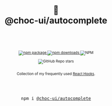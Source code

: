 <div align="center">
  <h1>
    <br/>
    🥵
    <br />
    @choc-ui/autocomplete
    <br />
    <br />
  </h1>
  <sup>
    <br />
    <br />
    <a href="https://www.npmjs.com/package/@choc-ui/autocomplete">
       <img src="https://img.shields.io/npm/v/@choc-ui/autocomplete.svg" alt="npm package" />
    </a>
    <a href="https://www.npmjs.com/package/@choc-ui/autocomplete">
      <img src="https://img.shields.io/npm/dw/@choc-ui/autocomplete.svg" alt="npm downloads" />
    </a>
<a>
    <img alt="NPM" src="https://img.shields.io/npm/l/@choc-ui/autocomplete">
</a>

<a><img alt="GitHub Repo stars" src="https://img.shields.io/github/stars/anubra266/choc-autocomplete?logo=github&style=for-the-badge">

</a>
    <!-- <a href="http://anubra266.github.io/@choc-ui/autocomplete">
      <img src="https://img.shields.io/badge/demos-🚀-yellow.svg" alt="demos" />
    </a> -->
    <br />
    Collection of my frequently used <a href="https://reactjs.org/docs/hooks-intro.html">React Hooks</a>.</em>
    
  </sup>
  <br />
  <br />
  <br />
  <br />
  <pre>npm i <a href="https://www.npmjs.com/package/@choc-ui/autocomplete">@choc-ui/autocomplete</a></pre>
  <br />
  <br />
  <br />
  <br />
  <br />
</div>

